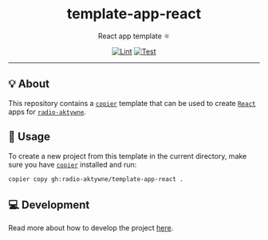 <h1 align="center">template-app-react</h1>

<div align="center">

React app template ⚛️

[![Lint](https://github.com/radio-aktywne/template-app-react/actions/workflows/lint.yaml/badge.svg)](https://github.com/radio-aktywne/template-app-react/actions/workflows/lint.yaml)
[![Test](https://github.com/radio-aktywne/template-app-react/actions/workflows/test.yaml/badge.svg)](https://github.com/radio-aktywne/template-app-react/actions/workflows/test.yaml)

</div>

---

## 💡 About

This repository contains a [`copier`](https://copier.readthedocs.io) template
that can be used to create [`React`](https://react.dev) apps for
[`radio-aktywne`](https://github.com/radio-aktywne).

## 📜 Usage

To create a new project from this template in the current directory,
make sure you have [`copier`](https://copier.readthedocs.io) installed and run:

```sh
copier copy gh:radio-aktywne/template-app-react .
```

## 💻 Development

Read more about how to develop the project
[here](https://github.com/radio-aktywne/template-app-react/blob/main/CONTRIBUTING.md).
